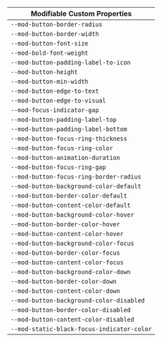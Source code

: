 | Modifiable Custom Properties |
| --- |
|`--mod-button-border-radius`|
|`--mod-button-border-width`|
|`--mod-button-font-size`|
|`--mod-bold-font-weight`|
|`--mod-button-padding-label-to-icon`|
|`--mod-button-height`|
|`--mod-button-min-width`|
|`--mod-button-edge-to-text`|
|`--mod-button-edge-to-visual`|
|`--mod-focus-indicator-gap`|
|`--mod-button-padding-label-top`|
|`--mod-button-padding-label-bottom`|
|`--mod-button-focus-ring-thickness`|
|`--mod-button-focus-ring-color`|
|`--mod-button-animation-duration`|
|`--mod-button-focus-ring-gap`|
|`--mod-button-focus-ring-border-radius`|
|`--mod-button-background-color-default`|
|`--mod-button-border-color-default`|
|`--mod-button-content-color-default`|
|`--mod-button-background-color-hover`|
|`--mod-button-border-color-hover`|
|`--mod-button-content-color-hover`|
|`--mod-button-background-color-focus`|
|`--mod-button-border-color-focus`|
|`--mod-button-content-color-focus`|
|`--mod-button-background-color-down`|
|`--mod-button-border-color-down`|
|`--mod-button-content-color-down`|
|`--mod-button-background-color-disabled`|
|`--mod-button-border-color-disabled`|
|`--mod-button-content-color-disabled`|
|`--mod-static-black-focus-indicator-color`|